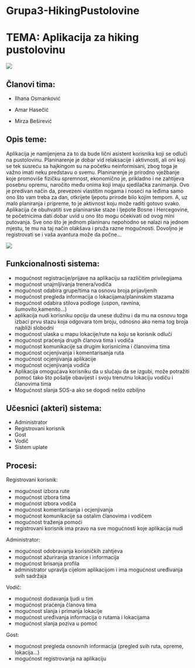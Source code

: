 # Grupa3-HikingPustolovine


# TEMA: Aplikacija za hiking pustolovinu

![](https://github.com/ooad-2020-2021/Grupa3-HikingPustolovine/blob/main/HA_image.png.jpg)


## Članovi tima:

- Ilhana Osmanković

- Amar Hasečić

- Mirza Beširević


## Opis teme:

Aplikacija je namijenjena za to da bude lični asistent korisnika koji se odluči na pustolovinu. Planinarenje je dobar vid relaksacije i aktivnosti, ali oni koji se tek susreću sa hajkingom su na početku neinformisani, zbog toga je važno imati neku predstavu o svemu. Planinarenje je prirodno vježbanje koje promoviše fizičku spremnost, ekonomično je, prikladno i ne zahtijeva posebnu opremu, naročito među onima koji imaju sjedilačka zanimanja. Ovo je predivan način da, prevezeni vlastitim nogama i noseći na leđima samo ono što vam treba za dan, otkrijete ljepotu prirode bilo kojim tempom. A, uz malo planiranja i pripreme, to je aktivnost koju može raditi gotovo svako. Aplikacija će obuhvatiti sve planinarske staze i ljepote Bosne i Hercegovine, te početnicima dati dobar uvid u ono što mogu očekivati od ovog mini putovanja. Sve ono što je jednom planinaru nepohodno se nalazi na jednom mjestu, te mu na taj način olakšava i pruža razne mogućnosti. Dovoljno je registrovati se i vaša avantura može da počne... 

![](https://github.com/ooad-2020-2021/Grupa3-HikingPustolovine/blob/main/HA_image1.png.jpg)


## Funkcionalnosti sistema:

- mogućnost registracije/prijave na aplikaciju sa različitim privilegijama
- mogućnost unajmljivanja trenera/vodiča
- mogućnost odabira grupe/tima na osnovu broja prijavljenih
- mogućnost  pregleda informacija o lokacijama/planinskim stazama
- mogućnost odabira stilova podloge (uspon, ravnina, šumovito,kamenito...)
- aplikacija nudi korisniku opciju da unese dužinu i da mu na osnovu toga izbaci prvu stazu koja odgovara tom broju, odnosno ako nema tog broja najbliži slobodni
- mogućnost ulaska u mapu lokacije/rute na koju se korisnik odluči
- mogućnost praćenja drugih članova tima i vodiča
- mogućnost komunikacije sa drugim korisnicima i članovima tima
- mogućnost ocjenjivanja i komentarisanja ruta 
- mogućnost ocjenjivanja aplikacije
- mogućnost ocjenjivanja vodiča
- Aplikacija omogućava korisniku da u slučaju da se izgubi, može potražiti pomoć tako što pošalje obavijest i svoju trenutnu lokaciju vodiču i članovima tima
- Mogućnost slanja SOS-a ako se dogodi nešto ozbiljno


## Učesnici (akteri) sistema:

- Administrator
- Registrovani korisnik
- Gost
- Vodič
- Sistem uplate


## Procesi:

Registrovani korisnik:

- mogućnost  izbora rute
- mogućnost izbora tima 
- mogućnost izbora vodiča
- mogućnost komentarisanja i ocjenjivanja
- mogućnost komunikacije sa ostalim članovima i vodičem
- mogućnost traženja pomoći
- registrovani korisnik ima pravo na sve mogućnosti koje aplikacija nudi

Administrator:

- mogućnost odobravanja korisničkih zahtjeva
- mogućnost ažuriranja stranice i informacija 
- mogućnost brisanja profila
- administrator upravlja cijelom aplikacijom i ima mogućnost uređivanja svih sadržaja

Vodič:

- mogućnost dodavanja ljudi u tim
- mogućnost praćenja članova tima
- mogućnost slanja i primanja lokacije
- mogućnost uređivanja informacija o rutama i lokacijama
- mogućnost slanja poziva u pomoć

Gost:

- mogućnost pregleda osnovnih informacija (pregled svih ruta, opreme, lokacija...) 
- mogućnost registrovanja na aplikaciju

